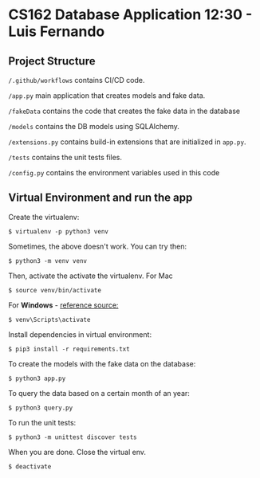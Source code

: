 # CS162 Database Application 12:30 - Luis Fernando

## Project Structure

`/.github/workflows` contains CI/CD code.

`/app.py` main application that creates models and fake data.

`/fakeData` contains the code that creates the fake data in the database

`/models` contains the DB models using SQLAlchemy.

`/extensions.py` contains build-in extensions that are initialized in `app.py`.

`/tests` contains the unit tests files.

`/config.py` contains the environment variables used in this code

## Virtual Environment and run the app
Create the virtualenv:

    $ virtualenv -p python3 venv

Sometimes, the above doesn't work. You can try then:

    $ python3 -m venv venv

Then, activate the activate the virtualenv. For Mac

    $ source venv/bin/activate

For **Windows** - [reference source:](https://stackoverflow.com/questions/8921188/issue-with-virtualenv-cannot-activate)

    $ venv\Scripts\activate

Install dependencies in virtual environment:

    $ pip3 install -r requirements.txt

To create the models with the fake data on the database:

	$ python3 app.py

To query the data based on a certain month of an year:

	$ python3 query.py

To run the unit tests:

	$ python3 -m unittest discover tests

When you are done. Close the virtual env.

    $ deactivate